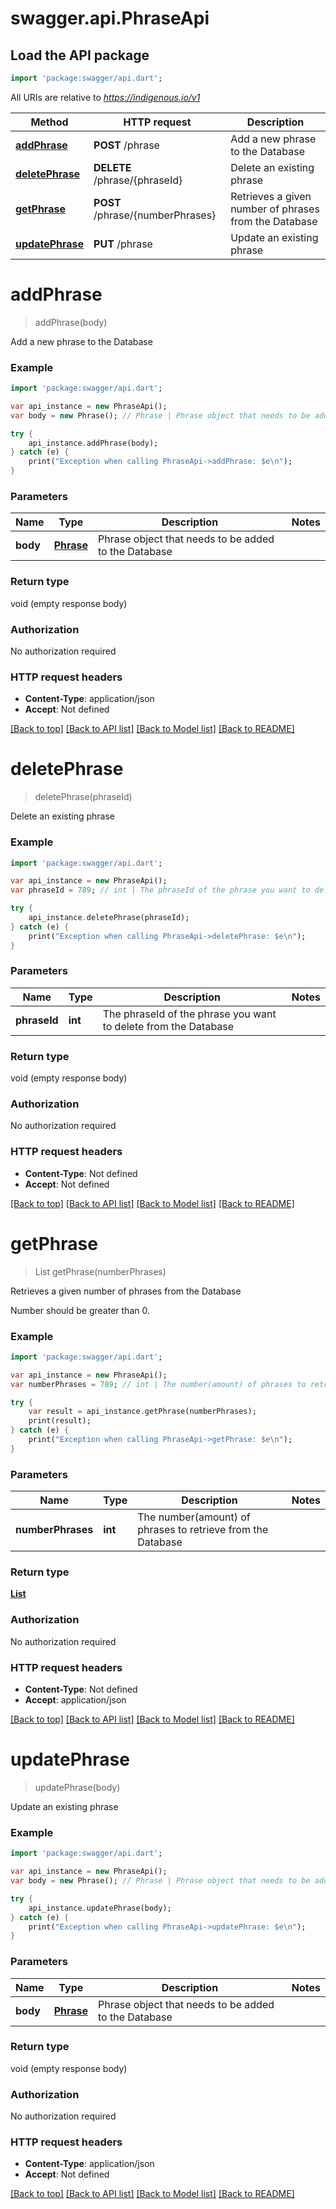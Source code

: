 # swagger.api.PhraseApi

## Load the API package
```dart
import 'package:swagger/api.dart';
```

All URIs are relative to *https://indigenous.io/v1*

Method | HTTP request | Description
------------- | ------------- | -------------
[**addPhrase**](PhraseApi.md#addPhrase) | **POST** /phrase | Add a new phrase to the Database
[**deletePhrase**](PhraseApi.md#deletePhrase) | **DELETE** /phrase/{phraseId} | Delete an existing phrase
[**getPhrase**](PhraseApi.md#getPhrase) | **POST** /phrase/{numberPhrases} | Retrieves a given number of phrases from the Database
[**updatePhrase**](PhraseApi.md#updatePhrase) | **PUT** /phrase | Update an existing phrase

# **addPhrase**
> addPhrase(body)

Add a new phrase to the Database

### Example
```dart
import 'package:swagger/api.dart';

var api_instance = new PhraseApi();
var body = new Phrase(); // Phrase | Phrase object that needs to be added to the Database

try {
    api_instance.addPhrase(body);
} catch (e) {
    print("Exception when calling PhraseApi->addPhrase: $e\n");
}
```

### Parameters

Name | Type | Description  | Notes
------------- | ------------- | ------------- | -------------
 **body** | [**Phrase**](Phrase.md)| Phrase object that needs to be added to the Database | 

### Return type

void (empty response body)

### Authorization

No authorization required

### HTTP request headers

 - **Content-Type**: application/json
 - **Accept**: Not defined

[[Back to top]](#) [[Back to API list]](../README.md#documentation-for-api-endpoints) [[Back to Model list]](../README.md#documentation-for-models) [[Back to README]](../README.md)

# **deletePhrase**
> deletePhrase(phraseId)

Delete an existing phrase

### Example
```dart
import 'package:swagger/api.dart';

var api_instance = new PhraseApi();
var phraseId = 789; // int | The phraseId of the phrase you want to delete from the Database

try {
    api_instance.deletePhrase(phraseId);
} catch (e) {
    print("Exception when calling PhraseApi->deletePhrase: $e\n");
}
```

### Parameters

Name | Type | Description  | Notes
------------- | ------------- | ------------- | -------------
 **phraseId** | **int**| The phraseId of the phrase you want to delete from the Database | 

### Return type

void (empty response body)

### Authorization

No authorization required

### HTTP request headers

 - **Content-Type**: Not defined
 - **Accept**: Not defined

[[Back to top]](#) [[Back to API list]](../README.md#documentation-for-api-endpoints) [[Back to Model list]](../README.md#documentation-for-models) [[Back to README]](../README.md)

# **getPhrase**
> List<Phrase> getPhrase(numberPhrases)

Retrieves a given number of phrases from the Database

Number should be greater than 0.

### Example
```dart
import 'package:swagger/api.dart';

var api_instance = new PhraseApi();
var numberPhrases = 789; // int | The number(amount) of phrases to retrieve from the Database

try {
    var result = api_instance.getPhrase(numberPhrases);
    print(result);
} catch (e) {
    print("Exception when calling PhraseApi->getPhrase: $e\n");
}
```

### Parameters

Name | Type | Description  | Notes
------------- | ------------- | ------------- | -------------
 **numberPhrases** | **int**| The number(amount) of phrases to retrieve from the Database | 

### Return type

[**List<Phrase>**](Phrase.md)

### Authorization

No authorization required

### HTTP request headers

 - **Content-Type**: Not defined
 - **Accept**: application/json

[[Back to top]](#) [[Back to API list]](../README.md#documentation-for-api-endpoints) [[Back to Model list]](../README.md#documentation-for-models) [[Back to README]](../README.md)

# **updatePhrase**
> updatePhrase(body)

Update an existing phrase

### Example
```dart
import 'package:swagger/api.dart';

var api_instance = new PhraseApi();
var body = new Phrase(); // Phrase | Phrase object that needs to be added to the Database

try {
    api_instance.updatePhrase(body);
} catch (e) {
    print("Exception when calling PhraseApi->updatePhrase: $e\n");
}
```

### Parameters

Name | Type | Description  | Notes
------------- | ------------- | ------------- | -------------
 **body** | [**Phrase**](Phrase.md)| Phrase object that needs to be added to the Database | 

### Return type

void (empty response body)

### Authorization

No authorization required

### HTTP request headers

 - **Content-Type**: application/json
 - **Accept**: Not defined

[[Back to top]](#) [[Back to API list]](../README.md#documentation-for-api-endpoints) [[Back to Model list]](../README.md#documentation-for-models) [[Back to README]](../README.md)

